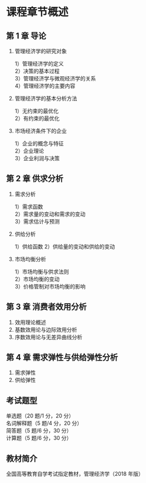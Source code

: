 # 课程章节概述

## 第 1 章 导论

1. 管理经济学的研究对象

   1）管理经济学的定义  
   2）决策的基本过程  
   3）管理经济学与微观经济学的关系  
   4）管理经济学的主要内容

2. 管理经济学的基本分析方法

   1）无约束的最优化  
   2）有约束的最优化

3. 市场经济条件下的企业

   1）企业的概念与特征  
   2）企业理论  
   3）企业利润与决策

## 第 2 章 供求分析

1. 需求分析

   1）需求函数  
   2）需求量的变动和需求的变动  
   3）需求估计与预测

2. 供给分析

   1）供给函数
   2）供给量的变动和供给的变动

3. 市场均衡分析

   1）市场均衡与供求法则  
   2）市场均衡的变动  
   3）价格管制对市场均衡的影响

## 第 3 章 消费者效用分析

1. 效用理论概述
2. 基数效用论与边际效用分析
3. 序数效用论与无差异曲线分析

## 第 4 章 需求弹性与供给弹性分析

1. 需求弹性
2. 供给弹性

## 考试题型

单选题（20 题/1 分，20 分）  
名词解释题（5 题/4 分，20 分）  
简答题（5 题/6 分，30 分）  
计算题（5 题/6 分，30 分）

## 教材简介

全国高等教育自学考试指定教材，管理经济学（2018 年版）
